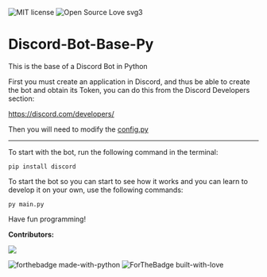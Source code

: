 ![MIT license](https://img.shields.io/badge/License-MIT-blue.svg) ![Open Source Love svg3](https://badges.frapsoft.com/os/v3/open-source.svg?v=103)

# Discord-Bot-Base-Py
This is the base of a Discord Bot in Python

First you must create an application in Discord, and thus be able to create the bot and obtain its Token, you can do this from the Discord Developers section:

https://discord.com/developers/

Then you will need to modify the [config.py](https://github.com/AcoDev/Discord-Bot-Base-Py/blob/master/config.py) 

---

To start with the bot, run the following command in the terminal:

`pip install discord`

To start the bot so you can start to see how it works and you can learn to develop it on your own, use the following commands:

`py main.py`


Have fun programming!

**Contributors:**

<a href="https://github.com/AcoDev/">
  <img src="https://contrib.rocks/image?repo=AcoDev/Discord-Bot-Base-Py" />
</a>

![forthebadge made-with-python](http://ForTheBadge.com/images/badges/made-with-python.svg) ![ForTheBadge built-with-love](http://ForTheBadge.com/images/badges/built-with-love.svg)
